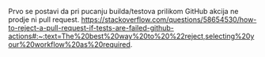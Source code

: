 Prvo se postavi da pri pucanju builda/testova prilikom GitHub akcija ne prodje ni pull request. https://stackoverflow.com/questions/58654530/how-to-reject-a-pull-request-if-tests-are-failed-github-actions#:~:text=The%20best%20way%20to%20%22reject,selecting%20your%20workflow%20as%20required.

